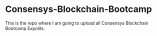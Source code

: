 # Consensys-Blockchain-Bootcamp
This is the repo where I am going to upload all Consensys Blockchain Bootcamp Expolits. 

